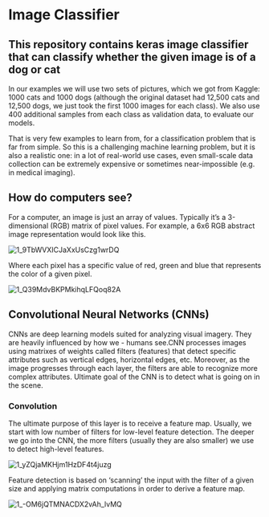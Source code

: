 # Image Classifier
## This repository contains keras image classifier that can classify whether the given image is of a dog or cat
 
In our examples we will use two sets of pictures, which we got from Kaggle: 1000 cats and 1000 dogs (although the original dataset had 12,500 cats and 12,500 dogs, we just took the first 1000 images for each class). We also use 400 additional samples from each class as validation data, to evaluate our models.

That is very few examples to learn from, for a classification problem that is far from simple. So this is a challenging machine learning problem, but it is also a realistic one: in a lot of real-world use cases, even small-scale data collection can be extremely expensive or sometimes near-impossible (e.g. in medical imaging). 

## How do computers see?
For a computer, an image is just an array of values. Typically it’s a 3-dimensional (RGB) matrix of pixel values.
For example, a 6x6 RGB abstract image representation would look like this.

 ![1_9TbWVXICJaXxUsCzg1wrDQ](https://user-images.githubusercontent.com/38343027/66099238-bc2d9c80-e5c3-11e9-875a-db1866f5333f.png)

Where each pixel has a specific value of red, green and blue that represents the color of a given pixel.

![1_Q39MdvBKPMkihqLFQoq82A](https://user-images.githubusercontent.com/38343027/66099308-0c0c6380-e5c4-11e9-956a-4b41e44624b5.png)


## Convolutional Neural Networks (CNNs)
CNNs are deep learning models suited for analyzing visual imagery. They are heavily influenced by how we - humans see.CNN processes images using matrixes of weights called filters (features) that detect specific attributes such as vertical edges, horizontal edges, etc. Moreover, as the image progresses through each layer, the filters are able to recognize more complex attributes. Ultimate goal of the CNN is to detect what is going on in the scene.

 ### Convolution
The ultimate purpose of this layer is to receive a feature map. Usually, we start with low number of filters for low-level feature detection. The deeper we go into the CNN, the more filters (usually they are also smaller) we use to detect high-level features.

![1_yZQjaMKHjm1HzDF4t4juzg](https://user-images.githubusercontent.com/38343027/66099622-2430b280-e5c5-11e9-9436-e252506e661d.png)

Feature detection is based on ‘scanning’ the input with the filter of a given size and applying matrix computations in order to derive a feature map.

![1_-OM6jQTMNACDX2vAh_lvMQ](https://user-images.githubusercontent.com/38343027/66099717-8e495780-e5c5-11e9-8441-589b5e79e8e4.png)

